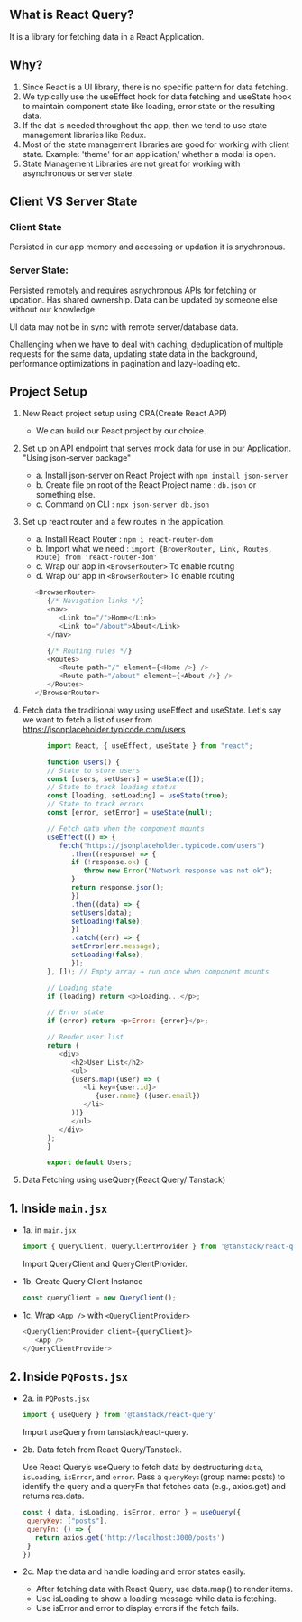 ## What is React Query?
It is a library for fetching data in a React Application.

## Why?
1. Since React is a UI library, there is no specific pattern for data fetching.
2. We typically use the useEffect hook for data fetching and useState hook to maintain component state like loading, error state or the resulting data.
3. If the dat is needed throughout the app, then we tend to use state management libraries like Redux.
4. Most of the state management libraries are good for working with client state. Example: 'theme' for an application/ whether a modal is open.
5. State Management Libraries are not great for working with asynchronous or server state.

## Client VS Server State

### Client State
Persisted in our app memory and accessing or updation it is snychronous.

### Server State:
Persisted remotely and requires asnychronous APIs for fetching or updation.
Has shared ownership.
Data can be updated by someone else without our knowledge.

UI data may not be in sync with remote server/database data.

Challenging when we have to deal with caching, deduplication of multiple requests for the same data, updating state data in the background, performance optimizations in pagination and lazy-loading etc.



## Project Setup

1. New React project setup using CRA(Create React APP)
   - We can build our React project by our choice. 

2. Set up on API endpoint that serves mock data for use in our Application.
   "Using json-server package"

   -  a. Install json-server on React Project with ```npm install json-server```
   -  b. Create file on root of the React Project name : `db.json` or something else.
   -  c. Command on CLI : `npx json-server db.json`

3. Set up react router and a few routes in the application.

   -  a. Install React Router : `npm i react-router-dom` 
   -  b. Import what we need : `import {BrowerRouter, Link, Routes, Route} from 'react-router-dom'` 
   -  c. Wrap our app in `<BrowserRouter>` To enable routing
   -  d. Wrap our app in `<BrowserRouter>` To enable routing

   ```javascript
      <BrowserRouter>
         {/* Navigation links */}
         <nav>
            <Link to="/">Home</Link>
            <Link to="/about">About</Link>
         </nav>

         {/* Routing rules */}
         <Routes>
            <Route path="/" element={<Home />} />
            <Route path="/about" element={<About />} />
         </Routes>
      </BrowserRouter>


   ```


4. Fetch data the traditional way using useEffect and useState.
Let's say we want to fetch a list of user from https://jsonplaceholder.typicode.com/users

      ```javascript
            import React, { useEffect, useState } from "react";

            function Users() {
            // State to store users
            const [users, setUsers] = useState([]);
            // State to track loading status
            const [loading, setLoading] = useState(true);
            // State to track errors
            const [error, setError] = useState(null);

            // Fetch data when the component mounts
            useEffect(() => {
               fetch("https://jsonplaceholder.typicode.com/users")
                  .then((response) => {
                  if (!response.ok) {
                     throw new Error("Network response was not ok");
                  }
                  return response.json();
                  })
                  .then((data) => {
                  setUsers(data);
                  setLoading(false);
                  })
                  .catch((err) => {
                  setError(err.message);
                  setLoading(false);
                  });
            }, []); // Empty array → run once when component mounts

            // Loading state
            if (loading) return <p>Loading...</p>;

            // Error state
            if (error) return <p>Error: {error}</p>;

            // Render user list
            return (
               <div>
                  <h2>User List</h2>
                  <ul>
                  {users.map((user) => (
                     <li key={user.id}>
                        {user.name} ({user.email})
                     </li>
                  ))}
                  </ul>
               </div>
            );
            }

            export default Users;

      ```

5. Data Fetching using useQuery(React Query/ Tanstack)

## 1. Inside `main.jsx`
- 1a. in `main.jsx`
   ```js
   import { QueryClient, QueryClientProvider } from '@tanstack/react-query';
   ```
   Import QueryClient and QueryClentProvider.

- 1b. Create Query Client Instance
   ```javascript
   const queryClient = new QueryClient();
   ```

- 1c. Wrap `<App />` with `<QueryClientProvider>`
   ```javascript
   <QueryClientProvider client={queryClient}>
      <App />
   </QueryClientProvider>
   ```

## 2. Inside `PQPosts.jsx`

- 2a. in `PQPosts.jsx`
   ```js
   import { useQuery } from '@tanstack/react-query'
   ```
   Import useQuery from tanstack/react-query.

- 2b. Data fetch from React Query/Tanstack.

   Use React Query’s useQuery to fetch data by destructuring `data`, `isLoading`, `isError`, and `error`. Pass a `queryKey:`(group name: posts) to identify the query and a queryFn that fetches data (e.g., axios.get) and returns res.data.

   ```javascript   
   const { data, isLoading, isError, error } = useQuery({
    queryKey: ["posts"],
    queryFn: () => {
      return axios.get('http://localhost:3000/posts')
    }
  })
   ```

- 2c. Map the data and handle loading and error states easily.
  - After fetching data with React Query, use data.map() to render items.
  - Use isLoading to show a loading message while data is fetching.
  - Use isError and error to display errors if the fetch fails.



